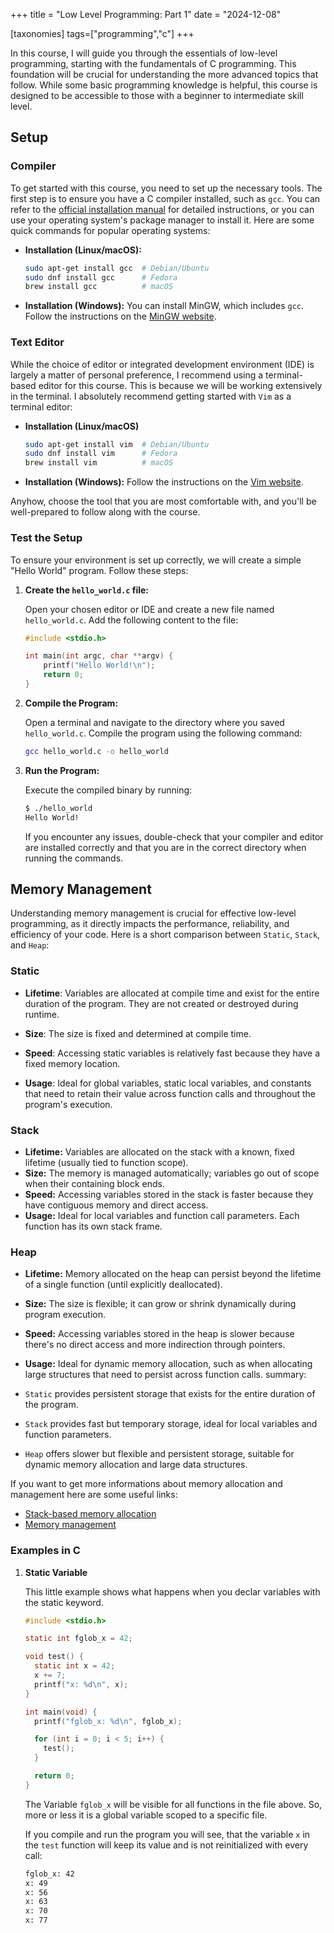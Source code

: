 +++
title = "Low Level Programming: Part 1"
date = "2024-12-08"

[taxonomies]
tags=["programming","c"]
+++

In this course, I will guide you through the essentials of low-level
programming, starting with the fundamentals of C programming. This foundation
will be crucial for understanding the more advanced topics that follow. While
some basic programming knowledge is helpful, this course is designed to be
accessible to those with a beginner to intermediate skill level.

## Setup

### Compiler

To get started with this course, you need to set up the necessary tools. The
first step is to ensure you have a C compiler installed, such as `gcc`. You can
refer to the [official installation manual](https://gcc.gnu.org/install/) for
detailed instructions, or you can use your operating system's package manager to
install it. Here are some quick commands for popular operating systems:

- **Installation (Linux/macOS):**

  ```sh
  sudo apt-get install gcc  # Debian/Ubuntu
  sudo dnf install gcc      # Fedora
  brew install gcc          # macOS
  ```

- **Installation (Windows):** You can install MinGW, which includes `gcc`.
  Follow the instructions on the
  [MinGW website](https://mingw-w64.org/doku.php/download).

### Text Editor

While the choice of editor or integrated development environment (IDE) is
largely a matter of personal preference, I recommend using a terminal-based
editor for this course. This is because we will be working extensively in the
terminal. I absolutely recommend getting started with `Vim` as a terminal
editor:

- **Installation (Linux/macOS)**

  ```sh
  sudo apt-get install vim  # Debian/Ubuntu
  sudo dnf install vim      # Fedora
  brew install vim          # macOS
  ```

- **Installation (Windows):** Follow the instructions on the
  [Vim website](https://www.vim.org/download.php).

Anyhow, choose the tool that you are most comfortable with, and you'll be
well-prepared to follow along with the course.

### Test the Setup

To ensure your environment is set up correctly, we will create a simple "Hello
World" program. Follow these steps:

1. **Create the `hello_world.c` file:**

   Open your chosen editor or IDE and create a new file named `hello_world.c`.
   Add the following content to the file:

   ```c
   #include <stdio.h>

   int main(int argc, char **argv) {
       printf("Hello World!\n");
       return 0;
   }
   ```

2. **Compile the Program:**

   Open a terminal and navigate to the directory where you saved
   `hello_world.c`. Compile the program using the following command:

   ```sh
   gcc hello_world.c -o hello_world
   ```

3. **Run the Program:**

   Execute the compiled binary by running:

   ```sh
   $ ./hello_world
   Hello World!
   ```

   If you encounter any issues, double-check that your compiler and editor are
   installed correctly and that you are in the correct directory when running
   the commands.

## Memory Management

Understanding memory management is crucial for effective low-level programming,
as it directly impacts the performance, reliability, and efficiency of your
code. Here is a short comparison between `Static`, `Stack`, and `Heap`:

### Static

- **Lifetime**: Variables are allocated at compile time and exist for the entire
  duration of the program. They are not created or destroyed during runtime.
- **Size**: The size is fixed and determined at compile time.

- **Speed**: Accessing static variables is relatively fast because they have a
  fixed memory location.
- **Usage**: Ideal for global variables, static local variables, and constants
  that need to retain their value across function calls and throughout the
  program's execution.

### Stack

- **Lifetime:** Variables are allocated on the stack with a known, fixed
  lifetime (usually tied to function scope).
- **Size:** The memory is managed automatically; variables go out of scope when
  their containing block ends.
- **Speed:** Accessing variables stored in the stack is faster because they have
  contiguous memory and direct access.
- **Usage:** Ideal for local variables and function call parameters. Each
  function has its own stack frame.

### Heap

- **Lifetime:** Memory allocated on the heap can persist beyond the lifetime of
  a single function (until explicitly deallocated).
- **Size:** The size is flexible; it can grow or shrink dynamically during
  program execution.
- **Speed:** Accessing variables stored in the heap is slower because there's no
  direct access and more indirection through pointers.
- **Usage:** Ideal for dynamic memory allocation, such as when allocating large
  structures that need to persist across function calls.
 summary:

- `Static` provides persistent storage that exists for the entire duration of
  the program.
- `Stack` provides fast but temporary storage, ideal for local variables and
  function parameters.
- `Heap` offers slower but flexible and persistent storage, suitable for dynamic
  memory allocation and large data structures.

If you want to get more informations about memory allocation and management here
are some useful links:

- [Stack-based memory allocation](https://en.wikipedia.org/wiki/Stack-based_memory_allocation)
- [Memory management](https://en.wikipedia.org/wiki/Memory_management)

### Examples in C

1. **Static Variable**

   This little example shows what happens when you declar variables with the
   static keyword.

   ```c
   #include <stdio.h>
   
   static int fglob_x = 42;
   
   void test() {
     static int x = 42;
     x += 7;
     printf("x: %d\n", x);
   }

   int main(void) {
     printf("fglob_x: %d\n", fglob_x);

     for (int i = 0; i < 5; i++) {
       test();
     }

     return 0;
   }
   ```

   The Variable `fglob_x` will be visible for all functions in the file
   above. So, more or less it is a global variable scoped to a specific file.
  
   If you compile and run the program you will see, that the variable `x` in
   the `test` function will keep its value and is not reinitialized with every
   call:
  
     ```sh
     fglob_x: 42
     x: 49
     x: 56
     x: 63
     x: 70
     x: 77
     ```
